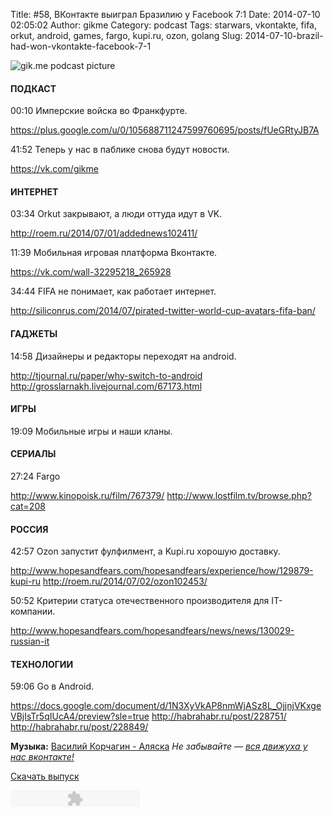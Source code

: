 Title: #58, ВКонтакте выиграл Бразилию у Facebook 7:1
Date: 2014-07-10 02:05:02
Author: gikme
Category: podcast
Tags: starwars, vkontakte, fifa, orkut, android, games, fargo, kupi.ru, ozon, golang
Slug: 2014-07-10-brazil-had-won-vkontakte-facebook-7-1

![gik.me podcast picture](http://3.bp.blogspot.com/-YJGWim2QApA/U72OW6jDbrI/AAAAAAAARig/zmIBooXaLmI/s1600/gikme-pic-s02e58.jpeg)

#### ПОДКАСТ


00:10 Имперские войска во Франкфурте.

<https://plus.google.com/u/0/105688711247599760695/posts/fUeGRtyJB7A>

41:52 Теперь у нас в паблике снова будут новости.

<https://vk.com/gikme>


#### ИНТЕРНЕТ


03:34 Orkut закрывают, а люди оттуда идут в VK.

<http://roem.ru/2014/07/01/addednews102411/>

11:39 Мобильная игровая платформа Вконтакте.

<https://vk.com/wall-32295218_265928>

34:44 FIFA не понимает, как работает интернет.

<http://siliconrus.com/2014/07/pirated-twitter-world-cup-avatars-fifa-ban/>


#### ГАДЖЕТЫ


14:58 Дизайнеры и редакторы переходят на android.

<http://tjournal.ru/paper/why-switch-to-android>
<http://grosslarnakh.livejournal.com/67173.html>


#### ИГРЫ

19:09 Мобильные игры и наши кланы.

#### СЕРИАЛЫ


27:24 Fargo

<http://www.kinopoisk.ru/film/767379/>
<http://www.lostfilm.tv/browse.php?cat=208>


#### РОССИЯ


42:57 Ozon запустит фулфилмент, а Kupi.ru хорошую доставку.

<http://www.hopesandfears.com/hopesandfears/experience/how/129879-kupi-ru>
<http://roem.ru/2014/07/02/ozon102453/>

50:52 Критерии статуса отечественного производителя для IT-компании.

<http://www.hopesandfears.com/hopesandfears/news/news/130029-russian-it>


#### ТЕХНОЛОГИИ


59:06 Go в Android.

<https://docs.google.com/document/d/1N3XyVkAP8nmWjASz8L_OjjnjVKxgeVBjIsTr5qIUcA4/preview?sle=true>
<http://habrahabr.ru/post/228751/>
<http://habrahabr.ru/post/228849/>


**Музыка:** [Василий Корчагин - Аляска](http://vk.com/bacc3)
*Не забывайте — [вся движуха у нас вконтакте!](http://vk.com/gikme)*

[Скачать
выпуск](http://static.qnub.ru/gik.me/mp3/s02/00058-brazil-had-won-vkontakte-facebook-7-1.mp3)

<embed type="application/x-shockwave-flash" src="http://assets.tumblr.com/swf/audio_player.swf?audio_file=http%3A%2F%2Fstatic.qnub.ru%2Fgik.me%2Fmp3%2Fs02%2F00058-brazil-had-won-vkontakte-facebook-7-1.mp3&amp;color=FFFFFF" height="27" width="207" quality="best" wmode="opaque">
</embed>

